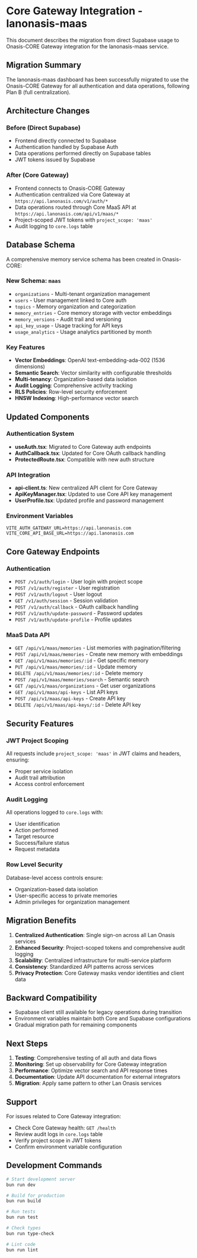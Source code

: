 # Core Gateway Integration - lanonasis-maas

This document describes the migration from direct Supabase usage to Onasis-CORE Gateway integration for the lanonasis-maas service.

## Migration Summary

The lanonasis-maas dashboard has been successfully migrated to use the Onasis-CORE Gateway for all authentication and data operations, following Plan B (full centralization).

## Architecture Changes

### Before (Direct Supabase)
- Frontend directly connected to Supabase
- Authentication handled by Supabase Auth
- Data operations performed directly on Supabase tables
- JWT tokens issued by Supabase

### After (Core Gateway)
- Frontend connects to Onasis-CORE Gateway
- Authentication centralized via Core Gateway at `https://api.lanonasis.com/v1/auth/*`
- Data operations routed through Core MaaS API at `https://api.lanonasis.com/api/v1/maas/*`
- Project-scoped JWT tokens with `project_scope: 'maas'`
- Audit logging to `core.logs` table

## Database Schema

A comprehensive memory service schema has been created in Onasis-CORE:

### New Schema: `maas`
- `organizations` - Multi-tenant organization management
- `users` - User management linked to Core auth
- `topics` - Memory organization and categorization  
- `memory_entries` - Core memory storage with vector embeddings
- `memory_versions` - Audit trail and versioning
- `api_key_usage` - Usage tracking for API keys
- `usage_analytics` - Usage analytics partitioned by month

### Key Features
- **Vector Embeddings**: OpenAI text-embedding-ada-002 (1536 dimensions)
- **Semantic Search**: Vector similarity with configurable thresholds
- **Multi-tenancy**: Organization-based data isolation
- **Audit Logging**: Comprehensive activity tracking
- **RLS Policies**: Row-level security enforcement
- **HNSW Indexing**: High-performance vector search

## Updated Components

### Authentication System
- **useAuth.tsx**: Migrated to Core Gateway auth endpoints
- **AuthCallback.tsx**: Updated for Core OAuth callback handling
- **ProtectedRoute.tsx**: Compatible with new auth structure

### API Integration
- **api-client.ts**: New centralized API client for Core Gateway
- **ApiKeyManager.tsx**: Updated to use Core API key management
- **UserProfile.tsx**: Updated profile and password management

### Environment Variables
```env
VITE_AUTH_GATEWAY_URL=https://api.lanonasis.com
VITE_CORE_API_BASE_URL=https://api.lanonasis.com
```

## Core Gateway Endpoints

### Authentication
- `POST /v1/auth/login` - User login with project scope
- `POST /v1/auth/register` - User registration  
- `POST /v1/auth/logout` - User logout
- `GET /v1/auth/session` - Session validation
- `POST /v1/auth/callback` - OAuth callback handling
- `POST /v1/auth/update-password` - Password updates
- `POST /v1/auth/update-profile` - Profile updates

### MaaS Data API
- `GET /api/v1/maas/memories` - List memories with pagination/filtering
- `POST /api/v1/maas/memories` - Create new memory with embeddings
- `GET /api/v1/maas/memories/:id` - Get specific memory
- `PUT /api/v1/maas/memories/:id` - Update memory
- `DELETE /api/v1/maas/memories/:id` - Delete memory
- `POST /api/v1/maas/memories/search` - Semantic search
- `GET /api/v1/maas/organizations` - Get user organizations
- `GET /api/v1/maas/api-keys` - List API keys
- `POST /api/v1/maas/api-keys` - Create API key
- `DELETE /api/v1/maas/api-keys/:id` - Delete API key

## Security Features

### JWT Project Scoping
All requests include `project_scope: 'maas'` in JWT claims and headers, ensuring:
- Proper service isolation
- Audit trail attribution
- Access control enforcement

### Audit Logging
All operations logged to `core.logs` with:
- User identification
- Action performed
- Target resource
- Success/failure status
- Request metadata

### Row Level Security
Database-level access controls ensure:
- Organization-based data isolation
- User-specific access to private memories
- Admin privileges for organization management

## Migration Benefits

1. **Centralized Authentication**: Single sign-on across all Lan Onasis services
2. **Enhanced Security**: Project-scoped tokens and comprehensive audit logging
3. **Scalability**: Centralized infrastructure for multi-service platform
4. **Consistency**: Standardized API patterns across services
5. **Privacy Protection**: Core Gateway masks vendor identities and client data

## Backward Compatibility

- Supabase client still available for legacy operations during transition
- Environment variables maintain both Core and Supabase configurations
- Gradual migration path for remaining components

## Next Steps

1. **Testing**: Comprehensive testing of all auth and data flows
2. **Monitoring**: Set up observability for Core Gateway integration
3. **Performance**: Optimize vector search and API response times
4. **Documentation**: Update API documentation for external integrators
5. **Migration**: Apply same pattern to other Lan Onasis services

## Support

For issues related to Core Gateway integration:
- Check Core Gateway health: `GET /health`
- Review audit logs in `core.logs` table
- Verify project scope in JWT tokens
- Confirm environment variable configuration

## Development Commands

```bash
# Start development server
bun run dev

# Build for production  
bun run build

# Run tests
bun run test

# Check types
bun run type-check

# Lint code
bun run lint
```